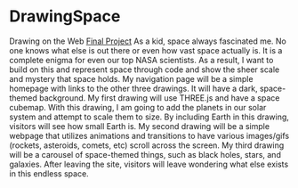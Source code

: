 # DrawingSpace
Drawing on the Web [Final Project](https://bhsieh74.github.io/DrawingSpace/)
As a kid, space always fascinated me. No one knows what else is out there or even how vast space actually is. It is a complete enigma for even our top NASA scientists. As a result, I want to build on this and represent space through code and show the sheer scale and mystery that space holds. My navigation page will be a simple homepage with links to the other three drawings. It will have a dark, space-themed background. My first drawing will use THREE.js and have a space cubemap. With this drawing, I am going to add the planets in our solar system and attempt to scale them to size. By including Earth in this drawing, visitors will see how small Earth is. My second drawing will be a simple webpage that utilizes animations and transitions to have various images/gifs (rockets, asteroids, comets, etc) scroll across the screen. My third drawing will be a carousel of space-themed things, such as black holes, stars, and galaxies. After leaving the site, visitors will leave wondering what else exists in this endless space. 

